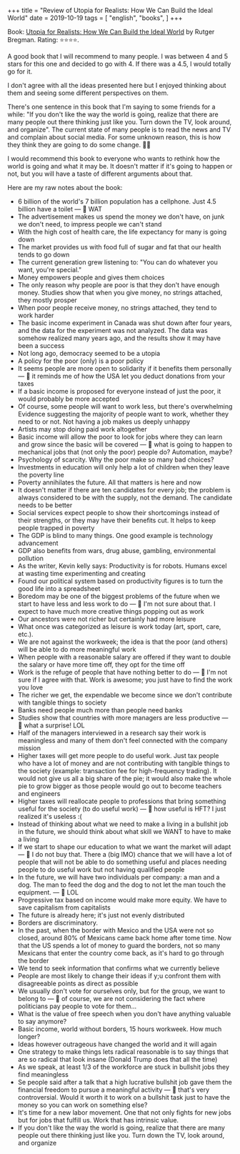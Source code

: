 +++
title = "Review of Utopia for Realists: How We Can Build the Ideal World"
date = 2019-10-19
tags = [
    "english",
    "books",
]
+++

Book: [Utopia for Realists: How We Can Build the Ideal World](https://www.goodreads.com/book/show/40876575) by Rutger Bregman. Rating: ⭐️⭐️⭐️⭐️.

A good book that I will recommend to many people. I was between 4 and 5 stars for this one and decided to go with 4. If there was a 4.5, I would totally go for it.

I don't agree with all the ideas presented here but I enjoyed thinking about them and seeing some different perspectives on them.

There's one sentence in this book that I'm saying to some friends for a while: "If you don't like the way the world is going, realize that there are many people out there thinking just like you. Turn down the TV, look around, and organize". The current state of many people is to read the news and TV and complain about social media. For some unknown reason, this is how they think they are going to do some change. 🤷‍♂

I would recommend this book to everyone who wants to rethink how the world is going and what it may be. It doesn't matter if it's going to happen or not, but you will have a taste of different arguments about that.

Here are my raw notes about the book:

- 6 billion of the world's 7 billion population has a cellphone. Just 4.5 billion have a toilet — 💭 WAT
- The advertisement makes us spend the money we don't have, on junk we don't need, to impress people we can't stand
- With the high cost of health care, the life expectancy for many is going down
- The market provides us with food full of sugar and fat that our health tends to go down
- The current generation grew listening to: "You can do whatever you want, you're special."
- Money empowers people and gives them choices
- The only reason why people are poor is that they don't have enough money. Studies show that when you give money, no strings attached, they mostly prosper
- When poor people receive money, no strings attached, they tend to work harder
- The basic income experiment in Canada was shut down after four years, and the data for the experiment was not analyzed.  The data was somehow realized many years ago, and the results show it may have been a success
- Not long ago, democracy seemed to be a utopia
- A policy for the poor (only) is a poor policy
- It seems people are more open to solidarity if it benefits them personally — 💭 it reminds me of how the USA let you deduct donations from your taxes
- If a basic income is proposed for everyone instead of just the poor, it would probably be more accepted
- Of course, some people will want to work less, but there's overwhelming Evidence suggesting the majority of people want to work, whether they need to or not. Not having a job makes us deeply unhappy
- Artists may stop doing paid work altogether
- Basic income will allow the poor to look for jobs where they can learn and grow since the basic will be covered — 💭 what is going to happen to mechanical jobs that (not only the poor) people do? Automation, maybe?
- Psychology of scarcity. Why the poor make so many bad choices?
- Investments in education will only help a lot of children when they leave the poverty line
- Poverty annihilates the future. All that matters is here and now
- It doesn't matter if there are ten candidates for every job; the problem is always considered to be with the supply, not the demand. The candidate needs to be better
- Social services expect people to show their shortcomings instead of their strengths, or they may have their benefits cut. It helps to keep people trapped in poverty
- The GDP is blind to many things. One good example is technology advancement
- GDP also benefits from wars, drug abuse, gambling, environmental pollution
- As the writer, Kevin kelly says: Productivity is for robots. Humans excel at wasting time experimenting and creating
- Found our political system based on productivity figures is to turn the good life into a spreadsheet
- Boredom may be one of the biggest problems of the future when we start to have less and less work to do — 💭 I'm not sure about that. I expect to have much more creative things popping out as work
- Our ancestors were not richer but certainly had more leisure
- What once was categorized as leisure is work today (art, sport, care, etc.).
- We are not against the workweek; the idea is that the poor (and others) will be able to do more meaningful work
- When people with a reasonable salary are offered if they want to double the salary or have more time off, they opt for the time off
- Work is the refuge of people that have nothing better to do — 💭 I'm not sure if I agree with that. Work is awesome; you just have to find the work you love
- The richer we get, the expendable we become since we don't contribute with tangible things to society
- Banks need people much more than people need banks
- Studies show that countries with more managers are less productive — 💭 what a surprise! LOL
- Half of the managers interviewed in a research say their work is meaningless and many of them don't feel connected with the company mission
- Higher taxes will get more people to do useful work. Just tax people who have a lot of money and are not contributing with tangible things to the society (example: transaction fee for high-frequency trading). It would not give us all a big share of the pie; it would also make the whole pie to grow bigger as those people would go out to become teachers and engineers
- Higher taxes will reallocate people to professions that bring something useful for the society (to do useful work) — 💭 how useful is HFT? I just realized it's useless :(
- Instead of thinking about what we need to make a living in a bullshit job in the future, we should think about what skill we WANT to have to make a living
- If we start to shape our education to what we want the market will adapt — 💭 I do not buy that. There a (big IMO) chance that we will have a lot of people that will not be able to do something useful and places needing people to do useful work but not having qualified people
- In the future, we will have two individuals per company: a man and a dog. The man to feed the dog and the dog to not let the man touch the equipment. — 💭 LOL
- Progressive tax based on income would make more equity. We have to save capitalism from capitalists
- The future is already here; it's just not evenly distributed
- Borders are discriminatory.
- In the past, when the border with Mexico and the USA were not so closed,  around 80% of Mexicans came back home after tome time. Now that the US spends a lot of money to guard the borders, not so many Mexicans that enter the country come back, as it's hard to go through the border
- We tend to seek information that confirms what we currently believe
- People are most likely to change their ideas if y;u confront them with disagreeable points as direct as possible
- We usually don't vote for ourselves only, but for the group, we want to belong to — 💭 of course, we are not considering the fact where politicians pay people to vote for them...
- What is the value of free speech when you don't have anything valuable to say anymore?
- Basic income, world without borders, 15 hours workweek. How much longer?
- Ideas however outrageous have changed the world and it will again
- One strategy to make things lets radical reasonable is to say things that are so radical that look insane (Donald Trump does that all the time)
- As we speak, at least 1/3 of the workforce are stuck in bullshit jobs they find meaningless
- Se people said after a talk that a high lucrative bullshit job gave them the financial freedom to pursue a meaningful activity — 💭 that's very controversial. Would it worth it to work on a bullshit task just to have the money so you can work on something else?
- It's time for a new labor movement. One that not only fights for new jobs but for jobs that fulfill us. Work that has intrinsic value.
- If you don't like the way the world is going, realize that there are many people out there thinking just like you. Turn down the TV, look around, and organize
